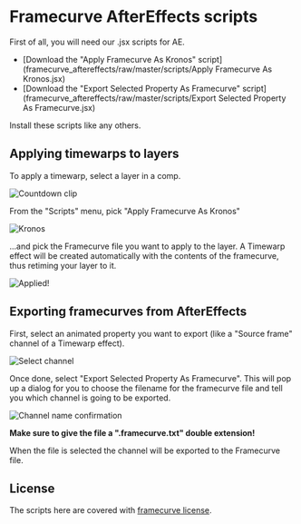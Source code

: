 # Framecurve AfterEffects scripts

First of all, you will need our .jsx scripts for AE.

* [Download the "Apply Framecurve As Kronos" script](framecurve_aftereffects/raw/master/scripts/Apply Framecurve As Kronos.jsx)
* [Download the "Export Selected Property As Framecurve" script](framecurve_aftereffects/raw/master/scripts/Export Selected Property As Framecurve.jsx)

Install these scripts like any others.

## Applying timewarps to layers

To apply a timewarp, select a layer in a comp.

![Countdown clip](framecurve_aftereffects/raw/master/images/AE-countdown.png)

From the "Scripts" menu, pick "Apply Framecurve As Kronos"

![Kronos](framecurve_aftereffects/raw/master/images/AE-apply-as-kronos.png)

...and pick the Framecurve file you want to apply to the layer.
A Timewarp effect will be created automatically with the contents of the framecurve, thus retiming your layer to it.</p>

![Applied!](framecurve_aftereffects/raw/master/images/AE-applied.png)

## Exporting framecurves from AfterEffects

First, select an animated property you want to export (like a "Source frame" channel of a Timewarp effect).

![Select channel](framecurve_aftereffects/raw/master/images/AE-select-channel.png)

Once done, select "Export Selected Property As Framecurve". This will pop up a dialog for you to choose the filename
for the framecurve file and tell you which channel is going to be exported.

![Channel name confirmation](framecurve_aftereffects/raw/master/images/AE-confirmation.png)

**Make sure to give the file a ".framecurve.txt" double extension!**

When the file is selected the channel will be exported to the Framecurve file.

## License

The scripts here are covered with [framecurve license](http://framecurve.org/scripts/#license).